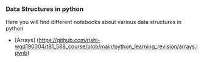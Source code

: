 ### Data Structures in python
Here you will find different notebooks about various data structures in python
- [Arrays] (https://github.com/rishi-wqd190004/t81_588_course/blob/main/python_learning_revision/arrays.ipynb)